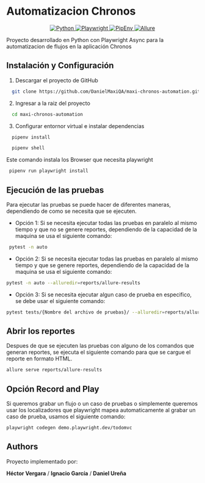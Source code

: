 
# Automatizacion Chronos
<p align="center">
        <a href="https://www.python.org/">
            <img src="https://img.shields.io/badge/Language-Python%203.12-green.svg" alt="Python">
        </a>
        <a href="https://playwright.dev/">
            <img src="https://img.shields.io/badge/Framework-Playwright-red.svg" alt="Playwright">
        </a>
        <a href="https://pipenv.pypa.io/en/latest/">
            <img src="https://img.shields.io/badge/Virtual%20Environment-PipEnv-yellow.svg" alt="PipEnv">
        </a>
         <a href="https://allurereport.org/docs/">
            <img src="https://img.shields.io/badge/Report-Allure-blue.svg" alt="Allure">
        </a>
</p>

Proyecto desarrollado en Python con Playwright Async para la automatizacion de flujos en la aplicación Chronos


## Instalación y Configuración

1. Descargar el proyecto de GitHub
```bash
  git clone https://github.com/DanielMaxiQA/maxi-chronos-automation.git
```
2. Ingresar a la raiz del proyecto
```bash
  cd maxi-chronos-automation
```
3. Configurar entornor virtual e instalar dependencias
```bash
  pipenv install
```
```bash
  pipenv shell
```
Este comando instala los Browser que necesita playwright
```bash
 pipenv run playwright install
```

## Ejecución de las pruebas
Para ejecutar las pruebas se puede hacer de diferentes maneras, dependiendo de como se necesita que se ejecuten.

- Opción 1: Si se necesita ejecutar todas las pruebas en paralelo al mismo tiempo y que no se genere reportes, dependiendo de la capacidad de la maquina se usa el siguiente comando:
```bash
 pytest -n auto
```
- Opción 2: Si se necesita ejecutar todas las pruebas en paralelo al mismo tiempo y que se genere reportes, dependiendo de la capacidad de la maquina se usa el siguiente comando:
```bash
pytest -n auto --alluredir=reports/allure-results
```
- Opción 3: Si se necesita ejecutar algun caso de prueba en especifico, se debe usar el siguiente comando:
```bash
pytest tests/{Nombre del archivo de pruebas}/ --alluredir=reports/allure-results
```

## Abrir los reportes
Despues de que se ejecuten las pruebas con alguno de los comandos que generan reportes, se ejecuta el siguiente comando para que se cargue el reporte en formato HTML.
```bash
allure serve reports/allure-results 
```

## Opción Record and Play
Si queremos grabar un flujo o un caso de pruebas o simplemente queremos usar los localizadores que playwright mapea automaticamente al grabar un caso de prueba, usamos el siguiente comando:
```bash
playwright codegen demo.playwright.dev/todomvc
```


## Authors
Proyecto implementado por:

**Héctor Vergara** /
**Ignacio García** /
**Daniel Ureña**
